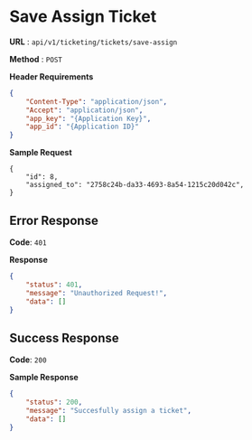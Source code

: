 # Save Assign Ticket

**URL** : `api/v1/ticketing/tickets/save-assign`

**Method** : `POST`

**Header Requirements**
```json
{
    "Content-Type": "application/json",
    "Accept": "application/json",
    "app_key": "{Application Key}",
    "app_ïd": "{Application ID}"
}
```

**Sample Request**
```array
{
    "id": 8,
    "assigned_to": "2758c24b-da33-4693-8a54-1215c20d042c",
}
```

## Error Response


**Code**: `401`

**Response**
```json
{
    "status": 401,
    "message": "Unauthorized Request!",
    "data": []
}
```

## Success Response
**Code**: `200`

**Sample Response**
```json
{
    "status": 200,
    "message": "Succesfully assign a ticket",
    "data": []
}
```
